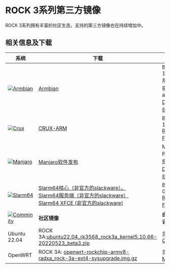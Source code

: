 ﻿---
sidebar_label: '第三方镜像'
sidebar_position: 30
---

# ROCK 3系列第三方镜像

ROCK 3系列拥有丰富的社区生态，支持的第三方镜像也在持续增加中。

## 相关信息及下载

|系统|下载|版本信息|
|-|-|-|
|[![Armbian](/img/third-party-images-pic/Armbian.webp)](https://discord.com/channels/855634073376260096/888960277788393553/912495051010084895)|[Armbian](https://www.armbian.com/rock-3a/)|Build 2021-11-23.<br/>用户名 : pi , 密码 : armbian<br/>[Discord讨论组](https://discord.com/channels/855634073376260096/888960277788393553/912495237748899851)|
|[![Crux](/img/third-party-images-pic/Crux-logo.webp)](http://dl.slarm64.org/crux/images/rock_3/)|[CRUX-ARM](https://dl.slarm64.org/crux/images/rock_3/crux-arm-3.6-aarch64-core-rock_3-6.0.6-build-20221029.img.zst)|Build 2022-10-29.<br/>[README.TXT](http://dl.slarm64.org/slackware/images/rock_3/README.TXT)<br/>[Forum讨论组](https://forum.radxa.com/t/rock-3-crux-arm-aarch64/7183)|
|[![Manjaro](/img/third-party-images-pic/Manjaro-Logo.webp)](https://manjaro.org/download)|[Manjaro软件发布](https://github.com/manjaro-arm/rock3-a-images/releases)|Manjaro Product[安装指南](https://www.manjaro.org/)<br/>[Discord讨论组](https://discord.com/channels/855634073376260096/866316562520473600/916175047390003270)|
|[![Slarm64](/img/third-party-images-pic/Slarm64-logo.webp)](http://dl.slarm64.org/slackware/images/rock_3/)|[Slarm64核心（非官方的slackware）。](https://dl.slarm64.org/slackware/images/rock_3/slarm64-current-aarch64-core-rock_3-6.2.0-build-20230305.img.zst)<br/>[Slarm64服务端（非官方的slackware）](https://dl.slarm64.org/slackware/images/rock_3/slarm64-current-aarch64-server-rock_3-6.2.0-build-20230305.img.zst)<br/>[Slarm64 XFCE (非官方的slackware)](https://dl.slarm64.org/slackware/images/rock_3/slarm64-current-aarch64-xfce-rock_3-6.2.0-build-20230305.img.zst)|Build 2023-03-05.<br/>[README.TXT](http://dl.slarm64.org/slackware/images/rock_3/README.TXT)<br/>[Forum讨论组](https://forum.radxa.com/t/rock-3-slarm64-aarch64-unofficial-slackware/7167/7)|
|[![Comminity](/img/third-party-images-pic/Community-logo.webp)](https://wiki.radxa.com/rock3/downloads/community_built_images)|**社区镜像**|**由社区成员编译贡献**|
|Ubuntu 22.04|ROCK 3A:[ubuntu22.04_rk3568_rock3a_kernel5.10.66-20220523_beta3.zip](https://github.com/qxhome/rk3568-kernel5.10-alldrivers/releases/download/ubuntu22.04-kernel5.10-rk3568-rock3a-alldrivers-beta3/ubuntu22.04_rk3568_rock3a_kernel5.10.66-20220523_beta3.zip)|贡献者： [QXhome](https://forum.radxa.com/t/image-rock3a-kernel-5-10-66/10061)|
|OpenWRT|ROCK 3A: [openwrt-rockchip-armv8-radxa_rock-3a-ext4-sysupgrade.img.gz](https://github.com/mj22226/openwrt/releases/download/rockchip-5.18/openwrt-rockchip-armv8-radxa_rock-3a-ext4-sysupgrade.img.gz)|贡献者： [Marty Jones](https://github.com/mj22226)|
